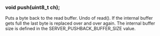 <h3 id='req.push'>void push(uint8_t ch);</h3>

Puts a byte back to the read buffer. Undo of read(). If the internal buffer gets full the last byte is replaced over and over again. The internal buffer size is defined in the SERVER_PUSHBACK_BUFFER_SIZE value.